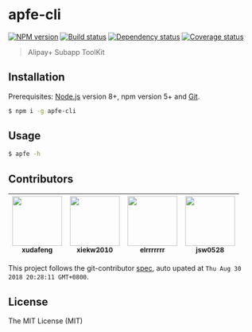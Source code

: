 # apfe-cli

[![NPM version][npm-image]][npm-url]
[![Build status][travis-image]][travis-url]
[![Dependency status][daviddm-image]][daviddm-url]
[![Coverage status][codecov-image]][codecov-url]

> Alipay+ Subapp ToolKit

## Installation

Prerequisites: [Node.js](https://nodejs.org/en/) version 8+, npm version 5+ and [Git](https://git-scm.com/).

```bash
$ npm i -g apfe-cli
```

## Usage

```bash
$ apfe -h
```

<!-- GITCONTRIBUTOR_START -->

## Contributors

|[<img src="https://avatars1.githubusercontent.com/u/1011681?v=4" width="100px;"/><br/><sub><b>xudafeng</b></sub>](https://github.com/xudafeng)<br/>|[<img src="https://avatars2.githubusercontent.com/u/1814071?v=4" width="100px;"/><br/><sub><b>xiekw2010</b></sub>](https://github.com/xiekw2010)<br/>|[<img src="https://avatars3.githubusercontent.com/u/5574625?v=4" width="100px;"/><br/><sub><b>elrrrrrrr</b></sub>](https://github.com/elrrrrrrr)<br/>|[<img src="https://avatars2.githubusercontent.com/u/197375?v=4" width="100px;"/><br/><sub><b>jsw0528</b></sub>](https://github.com/jsw0528)<br/>
| :---: | :---: | :---: | :---: |


This project follows the git-contributor [spec](https://github.com/xudafeng/git-contributor), auto upated at `Thu Aug 30 2018 20:28:11 GMT+0800`.

<!-- GITCONTRIBUTOR_END -->

## License

The MIT License (MIT)

[npm-image]: http://img.shields.io/npm/v/apfe-cli.svg?style=flat-square
[npm-url]: http://npmjs.org/package/apfe-cli
[travis-image]: https://img.shields.io/travis/ant-ife/apfe-cli.svg?style=flat-square
[travis-url]: https://travis-ci.org/ant-ife/apfe-cli
[codecov-image]: https://img.shields.io/codecov/c/github/ant-ife/apfe-cli/master.svg?style=flat-square
[codecov-url]: https://codecov.io/gh/ant-ife/apfe-cli
[daviddm-image]: https://david-dm.org/ant-ife/apfe-cli.svg?style=flat-square
[daviddm-url]: https://david-dm.org/ant-ife/apfe-cli

